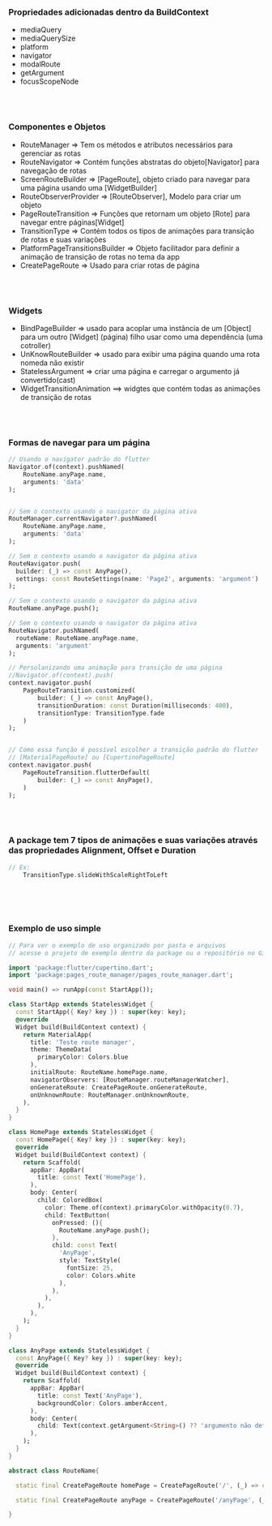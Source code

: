 ### Propriedades adicionadas dentro da BuildContext

- mediaQuery
- mediaQuerySize
- platform
- navigator
- modalRoute
- getArgument
- focusScopeNode

<br />
<br />


### Componentes e Objetos
- RouteManager => Tem os métodos e atributos necessários para gerenciar as rotas 
- RouteNavigator => Contém funções abstratas do objeto[Navigator] para navegação de rotas
- ScreenRouteBuilder => [PageRoute], objeto criado para navegar para uma página usando uma [WidgetBuilder]
- RouteObserverProvider => [RouteObserver], Modelo para criar um objeto
- PageRouteTransition => Funções que retornam um objeto [Rote] para navegar entre páginas[Widget]
- TransitionType => Contém todos os tipos de animações para transição de rotas e suas variações
- PlatformPageTransitionsBuilder => Objeto facilitador para definir a animação de transição de rotas no tema da app
- CreatePageRoute => Usado para criar rotas de página

<br />
<br />


### Widgets
- BindPageBuilder => usado para acoplar uma instância de um [Object] para um outro [Widget] (página) filho usar como uma dependência (uma cotroller)
- UnKnowRouteBuilder => usado para exibir uma página quando uma rota nomeda não existir
- StatelessArgument => criar uma página e carregar o argumento já convertido(cast)
- WidgetTransitionAnimation ==> widgtes que contém todas as animações de transição de rotas

<br />
<br />


### Formas de navegar para um página

```dart
// Usando o navigator padrão do flutter
Navigator.of(context).pushNamed(
    RouteName.anyPage.name, 
    arguments: 'data'
);


// Sem o contexto usando o navigator da página ativa
RouteManager.currentNavigator?.pushNamed(
    RouteName.anyPage.name, 
    arguments: 'data'
);

// Sem o contexto usando o navigator da página ativa
RouteNavigator.push(
  builder: (_) => const AnyPage(), 
  settings: const RouteSettings(name: 'Page2', arguments: 'argument')
);

// Sem o contexto usando o navigator da página ativa
RouteName.anyPage.push();

// Sem o contexto usando o navigator da página ativa
RouteNavigator.pushNamed(
  routeName: RouteName.anyPage.name,
  arguments: 'argument'
);

// Persolanizando uma animação para transição de uma página
//Navigator.of(context).push(
context.navigator.push(
    PageRouteTransition.customized(
        builder: (_) => const AnyPage(),
        transitionDuration: const Duration(milliseconds: 400),
        transitionType: TransitionType.fade
    )
);


// Como essa função é possível escolher a transição padrão do flutter
// [MaterialPageRoute] ou [CupertinoPageRoute]
context.navigator.push(
    PageRouteTransition.flutterDefault(
        builder: (_) => const AnyPage(),
    )
);
```

<br />
<br />

### A package tem 7 tipos de animações e suas variações através das propriedades Alignment, Offset e Duration

```dart
// Ex:
    TransitionType.slideWithScaleRightToLeft
```

<br />
<br />
<br />

### Exemplo de uso simple

```dart
// Para ver o exemplo de uso organizado por pasta e arquivos 
// acesse o projeto de exemplo dentro da package ou o repositório no GitHub

import 'package:flutter/cupertino.dart';
import 'package:pages_route_manager/pages_route_manager.dart';

void main() => runApp(const StartApp());

class StartApp extends StatelessWidget {
  const StartApp({ Key? key }) : super(key: key);
  @override
  Widget build(BuildContext context) {
    return MaterialApp(
      title: 'Teste route manager',
      theme: ThemeData(
        primaryColor: Colors.blue
      ),
      initialRoute: RouteName.homePage.name,
      navigatorObservers: [RouteManager.routeManagerWatcher],
      onGenerateRoute: CreatePageRoute.onGenerateRoute,
      onUnknownRoute: RouteManager.onUnknownRoute,
    ),
  }
}

class HomePage extends StatelessWidget {
  const HomePage({ Key? key }) : super(key: key);
  @override
  Widget build(BuildContext context) {
    return Scaffold(
      appBar: AppBar(
        title: const Text('HomePage'),
      ),
      body: Center(
        child: ColoredBox(
          color: Theme.of(context).primaryColor.withOpacity(0.7),
          child: TextButton(
            onPressed: (){
              RouteName.anyPage.push();
            }, 
            child: const Text(
              'AnyPage',
              style: TextStyle(
                fontSize: 25,
                color: Colors.white
              ),
            ), 
          ),
        ),
      ),
    );
  }
}

class AnyPage extends StatelessWidget {
  const AnyPage({ Key? key }) : super(key: key);
  @override
  Widget build(BuildContext context) {
    return Scaffold(
      appBar: AppBar(
        title: const Text('AnyPage'),
        backgroundColor: Colors.amberAccent,
      ),
      body: Center(
        child: Text(context.getArgument<String>() ?? 'argumento não definido'),
      ),
    );
  }
}

abstract class RouteName{

  static final CreatePageRoute homePage = CreatePageRoute('/', (_) => const HomePage());

  static final CreatePageRoute anyPage = CreatePageRoute('/anyPage', (_) => const AnyPage());

}
```